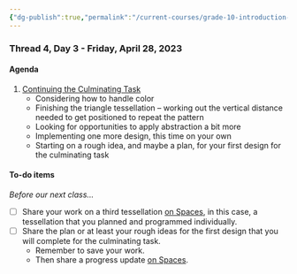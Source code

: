 ```yaml
---
{"dg-publish":true,"permalink":"/current-courses/grade-10-introduction-to-computer-studies/section-1/thread-4/day-3/","dgHomeLink":false}
---
```


### Thread 4, Day 3 - Friday, April 28, 2023
#### Agenda

1. [Continuing the Culminating Task](https://drive.google.com/file/d/1rfwPgUBdPFql629WaOHJWa6-I4iEx76t/view?usp=share_link)
	- Considering how to handle color
	- Finishing the triangle tessellation – working out the vertical distance needed to get positioned to repeat the pattern
	- Looking for opportunities to apply abstraction a bit more
	- Implementing one more design, this time on your own
	- Starting on a rough idea, and maybe a plan, for your first design for the culminating task

#### To-do items
*Before our next class...*

- [ ] Share your work on a third tessellation [on Spaces](https://ca.spacesedu.com/), in this case, a tessellation that you planned and programmed individually.
- [ ] Share the plan or at least your rough ideas for the first design that you will complete for the culminating task.
	- Remember to save your work.
	- Then share a progress update [on Spaces](https://ca.spacesedu.com/).